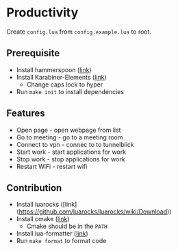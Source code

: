 # Productivity

Create `config.lua` from `config.example.lua` to root.

## Prerequisite
+ Install hammerspoon ([link](https://www.hammerspoon.org/))
+ Install Karabiner-Elements ([link](https://karabiner-elements.pqrs.org/))
  + Change caps lock to hyper
+ Run `make init` to install dependencies

## Features
+ Open page - open webpage from list 
+ Go to meeting - go to a meeting room
+ Connect to vpn - connec to to tunnelblick
+ Start work - start applications for work
+ Stop work - stop applications for work
+ Restart WiFi -  restart wifi

## Contribution
+ Install luarocks ([link] (https://github.com/luarocks/luarocks/wiki/Download))
+ Install cmake ([link](https://cmake.org/install/))
  + Cmake should be in the `PATH`
+ Install lua-formatter ([link](https://luarocks.org/modules/tammela/luaformatter))
+ Run `make format` to format code
